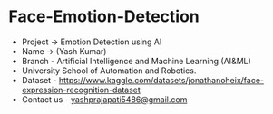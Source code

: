 # Face-Emotion-Detection
- Project -> Emotion Detection using AI
- Name -> (Yash Kumar)
- Branch - Artificial Intelligence and Machine Learning (AI&ML) 
- University School of Automation and Robotics.
- Dataset - https://www.kaggle.com/datasets/jonathanoheix/face-expression-recognition-dataset
- Contact us - yashprajapati5486@gmail.com
